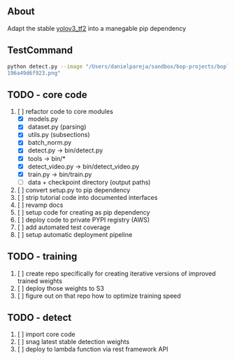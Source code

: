 ## About

Adapt the stable [yolov3_tf2](https://github.com/zzh8829/yolov3-tf2) into a manegable pip dependency

## TestCommand
```bash
python detect.py --image "/Users/danielpareja/sandbox/bop-projects/boplabel/data/test/cars/2d66e1c7-cb78-498d-8f40-
196a49d6f923.png"
```

## TODO - core code

1. [ ] refactor code to core modules
   - [x] models.py
   - [x] dataset.py (parsing)
   - [x] utils.py (subsections)
   - [x] batch_norm.py
   - [x] detect.py -> bin/detect.py
   - [x] tools -> bin/*
   - [x] detect_video.py -> bin/detect_video.py
   - [x] train.py -> bin/train.py
   - [ ] data + checkpoint directory (output paths)
2. [ ] convert setup.py to pip dependency
3. [ ] strip tutorial code into documented interfaces
4. [ ] revamp docs
5. [ ] setup code for creating as pip dependency
6. [ ] deploy code to private PYPI registry (AWS)
7. [ ] add automated test coverage
8. [ ] setup automatic deployment pipeline


## TODO - training

1. [ ] create repo specifically for creating iterative versions of improved trained weights
2. [ ] deploy those weights to S3
3. [ ] figure out on that repo how to optimize training speed


## TODO - detect

1. [ ] import core code
2. [ ] snag latest stable detection weights
3. [ ] deploy to lambda function via rest framework API
